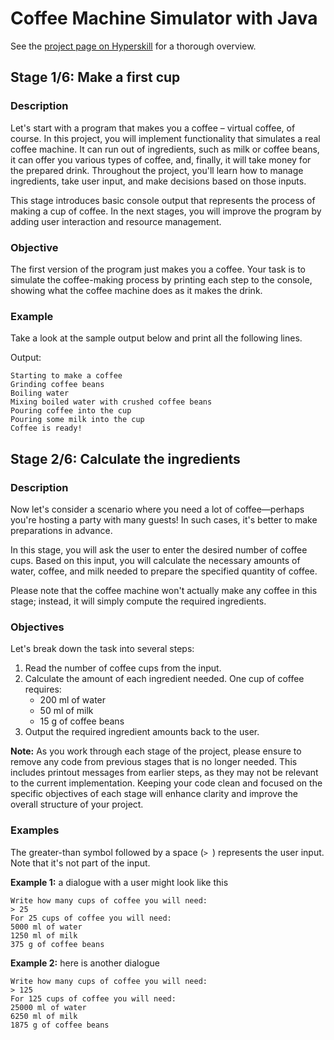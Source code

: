 # Coffee Machine Simulator with Java

See the [project page on Hyperskill](https://hyperskill.org/projects/33) for a thorough overview.


## Stage 1/6: Make a first cup

### Description

Let's start with a program that makes you a coffee – virtual coffee, of course. In this project, you will implement functionality that simulates a real coffee machine. It can run out of ingredients, such as milk or coffee beans, it can offer you various types of coffee, and, finally, it will take money for the prepared drink. Throughout the project, you'll learn how to manage ingredients, take user input, and make decisions based on those inputs.

This stage introduces basic console output that represents the process of making a cup of coffee. In the next stages, you will improve the program by adding user interaction and resource management.

### Objective

The first version of the program just makes you a coffee. Your task is to simulate the coffee-making process by printing each step to the console, showing what the coffee machine does as it makes the drink.

### Example

Take a look at the sample output below and print all the following lines.

Output:
```text
Starting to make a coffee
Grinding coffee beans
Boiling water
Mixing boiled water with crushed coffee beans
Pouring coffee into the cup
Pouring some milk into the cup
Coffee is ready!
```


## Stage 2/6: Calculate the ingredients

### Description

Now let's consider a scenario where you need a lot of coffee—perhaps you're hosting a party with many guests! In such cases, it's better to make preparations in advance.

In this stage, you will ask the user to enter the desired number of coffee cups. Based on this input, you will calculate the necessary amounts of water, coffee, and milk needed to prepare the specified quantity of coffee.

Please note that the coffee machine won't actually make any coffee in this stage; instead, it will simply compute the required ingredients.

### Objectives

Let's break down the task into several steps:

1. Read the number of coffee cups from the input.
2. Calculate the amount of each ingredient needed. One cup of coffee requires:
    - 200 ml of water
    - 50 ml of milk
    - 15 g of coffee beans
3. Output the required ingredient amounts back to the user.

**Note:** As you work through each stage of the project, please ensure to remove any code from previous stages that is no longer needed. This includes printout messages from earlier steps, as they may not be relevant to the current implementation. Keeping your code clean and focused on the specific objectives of each stage will enhance clarity and improve the overall structure of your project.

### Examples

The greater-than symbol followed by a space (`> `) represents the user input. Note that it's not part of the input.

**Example 1:** a dialogue with a user might look like this

```text
Write how many cups of coffee you will need: 
> 25
For 25 cups of coffee you will need:
5000 ml of water
1250 ml of milk
375 g of coffee beans
```

**Example 2:** here is another dialogue

```text
Write how many cups of coffee you will need: 
> 125
For 125 cups of coffee you will need:
25000 ml of water
6250 ml of milk
1875 g of coffee beans
```
